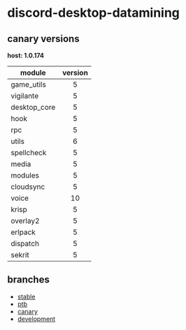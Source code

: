 # discord-desktop-datamining

## canary versions

**host: 1.0.174**

| module | version |
| ------ | :-----: |
| game_utils | 5 |
| vigilante | 5 |
| desktop_core | 5 |
| hook | 5 |
| rpc | 5 |
| utils | 6 |
| spellcheck | 5 |
| media | 5 |
| modules | 5 |
| cloudsync | 5 |
| voice | 10 |
| krisp | 5 |
| overlay2 | 5 |
| erlpack | 5 |
| dispatch | 5 |
| sekrit | 5 |

## branches

- [stable](https://github.com/OpenAsar/discord-desktop-datamining/tree/stable)
- [ptb](https://github.com/OpenAsar/discord-desktop-datamining/tree/ptb)
- [canary](https://github.com/OpenAsar/discord-desktop-datamining/tree/canary)
- [development](https://github.com/OpenAsar/discord-desktop-datamining/tree/development)